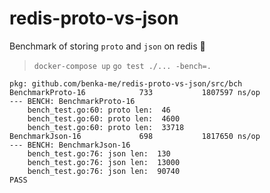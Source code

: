 # redis-proto-vs-json

Benchmark of storing `proto` and `json` on redis 🥊

> `docker-compose up`
> `go test ./... -bench=.`

```
pkg: github.com/benka-me/redis-proto-vs-json/src/bch
BenchmarkProto-16            733           1807597 ns/op
--- BENCH: BenchmarkProto-16
    bench_test.go:60: proto len:  46
    bench_test.go:60: proto len:  4600
    bench_test.go:60: proto len:  33718
BenchmarkJson-16             698           1817650 ns/op
--- BENCH: BenchmarkJson-16
    bench_test.go:76: json len:  130
    bench_test.go:76: json len:  13000
    bench_test.go:76: json len:  90740
PASS
```



